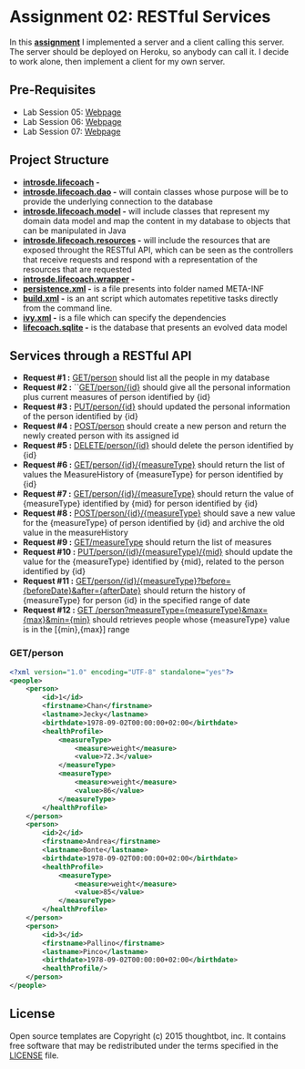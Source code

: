 # Assignment 02: RESTful Services

In this **[assignment](https://sites.google.com/a/unitn.it/introsde_2015-16/lab-sessions/assignments/assignment-2)** I implemented a server and a client calling this server. The server should be deployed on Heroku, so anybody can call it. I decide to work alone, then implement a client for my own server.


## Pre-Requisites
* Lab Session 05: [Webpage](https://sites.google.com/a/unitn.it/introsde_2015-16/lab-sessions/lab-session-5 "Permalink to LAB05: The REST architectural style & RESTful web services (1)")
* Lab Session 06: [Webpage](https://sites.google.com/a/unitn.it/introsde_2015-16/lab-sessions/lab-session-6 "Permalink to LAB06: CRUD RESTful Services (2)")
* Lab Session 07: [Webpage](https://sites.google.com/a/unitn.it/introsde_2015-16/lab-sessions/lab-session-7 "Permalink to LAB07: Reading and writing from Databases & JPA (Java Persistence API)")


## Project Structure
* **[introsde.lifecoach](https://github.com/yuly-sanchez/introsde-2015-assignment-2/tree/master/src/introsde/lifecoach) -** 
* **[introsde.lifecoach.dao](https://github.com/yuly-sanchez/introsde-2015-assignment-2/tree/master/src/introsde/lifecoach/dao) -** will contain classes whose purpose will be to provide the underlying connection to the database
* **[introsde.lifecoach.model](https://github.com/yuly-sanchez/introsde-2015-assignment-2/tree/master/src/introsde/lifecoach/model) -** will include classes that represent my domain data model and map the content in my database to objects that can be manipulated in Java
* **[introsde.lifecoach.resources](https://github.com/yuly-sanchez/introsde-2015-assignment-2/tree/master/src/introsde/lifecoach/resources) -** will include the resources that are exposed throught the RESTful API, which can be seen as the controllers that receive requests and respond with a representation of the resources that are requested
* **[introsde.lifecoach.wrapper](https://github.com/yuly-sanchez/introsde-2015-assignment-2/tree/master/src/introsde/lifecoach/wrapper) -**
* **[persistence.xml](https://github.com/yuly-sanchez/introsde-2015-assignment-2/blob/master/WebContent/META-INF/persistence.xml) -** is a file presents into folder named META-INF  
* **[build.xml](https://github.com/yuly-sanchez/introsde-2015-assignment-2/blob/master/build.xml) -** is an ant script which automates repetitive tasks directly from the command line.
* **[ivy.xml](https://github.com/yuly-sanchez/introsde-2015-assignment-2/blob/master/ivy.xml) -** is a file which can specify the dependencies 
* **[lifecoach.sqlite](https://github.com/yuly-sanchez/introsde-2015-assignment-2) -** is the database that presents an evolved data model


## Services through a RESTful API
* **Request #1 :** [GET/person]() should list all the people in my database
* **Request #2 :** ``[GET/person/{id}]() should give all the personal information plus current measures of person identified by {id}
* **Request #3 :** [PUT/person/{id}]() should updated the personal information of the person identified by {id}
* **Request #4 :** [POST/person]() should create a new person and return the newly created person with its assigned id
* **Request #5 :** [DELETE/person/{id}]() should delete the person identified by {id}
* **Request #6 :** [GET/person/{id}/{measureType}]() should return the list of values the MeasureHistory of {measureType} for person identified by {id}
* **Request #7 :** [GET/person/{id}/{measureType}]() should return the value of {measureType} identified by {mid} for person identified by {id}
* **Request #8 :** [POST/person/{id}/{measureType}]() should save a new value for the {measureType} of person identified by {id} and archive the old value in the measureHistory
* **Request #9 :** [GET/measureType]() should return the list of measures
* **Request #10 :** [PUT/person/{id}/{measureType}/{mid}]() should update the value for the {measureType} identified by {mid}, related to the person identified by {id}
* **Request #11 :** [GET/person/{id}/{measureType}?before={beforeDate}&after={afterDate}]() should return the history of {measureType} for person {id} in the specified range of date
* **Request #12 :** [GET /person?measureType={measureType}&max={max}&min={min}]() should retrieves people whose {measureType} value is in the [{min},{max}] range

### GET/person
```xml
<?xml version="1.0" encoding="UTF-8" standalone="yes"?>
<people>
    <person>
        <id>1</id>
        <firstname>Chan</firstname>
        <lastname>Jecky</lastname>
        <birthdate>1978-09-02T00:00:00+02:00</birthdate>
        <healthProfile>
            <measureType>
                <measure>weight</measure>
                <value>72.3</value>
            </measureType>
            <measureType>
                <measure>weight</measure>
                <value>86</value>
            </measureType>
        </healthProfile>
    </person>
    <person>
        <id>2</id>
        <firstname>Andrea</firstname>
        <lastname>Bonte</lastname>
        <birthdate>1978-09-02T00:00:00+02:00</birthdate>
        <healthProfile>
            <measureType>
                <measure>weight</measure>
                <value>85</value>
            </measureType>
        </healthProfile>
    </person>
    <person>
        <id>3</id>
        <firstname>Pallino</firstname>
        <lastname>Pinco</lastname>
        <birthdate>1978-09-02T00:00:00+02:00</birthdate>
        <healthProfile/>
    </person>
</people>
```


## License

Open source templates are Copyright (c) 2015 thoughtbot, inc.
It contains free software that may be redistributed
under the terms specified in the [LICENSE] file.

[LICENSE]: /LICENSE









 